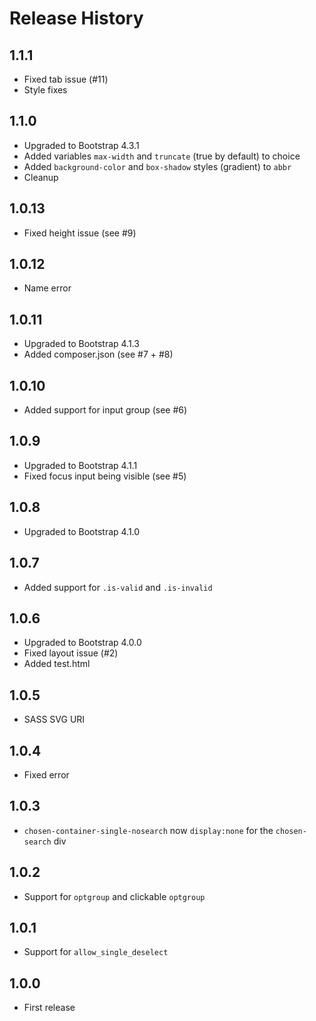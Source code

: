# Release History

## 1.1.1

* Fixed tab issue (#11)
* Style fixes

## 1.1.0

* Upgraded to Bootstrap 4.3.1
* Added variables `max-width` and `truncate` (true by default) to choice
* Added `background-color` and `box-shadow` styles (gradient) to `abbr`
* Cleanup

## 1.0.13

* Fixed height issue (see #9)

## 1.0.12

* Name error

## 1.0.11

* Upgraded to Bootstrap 4.1.3
* Added composer.json (see #7 + #8)

## 1.0.10

* Added support for input group (see #6)

## 1.0.9

* Upgraded to Bootstrap 4.1.1
* Fixed focus input being visible (see #5)

## 1.0.8

* Upgraded to Bootstrap 4.1.0

## 1.0.7

* Added support for `.is-valid` and `.is-invalid`

## 1.0.6

* Upgraded to Bootstrap 4.0.0
* Fixed layout issue (#2)
* Added test.html

## 1.0.5

* SASS SVG URI

## 1.0.4

* Fixed error

## 1.0.3

* `chosen-container-single-nosearch` now `display:none` for the `chosen-search` div

## 1.0.2

* Support for `optgroup` and clickable `optgroup`

## 1.0.1

* Support for `allow_single_deselect`

## 1.0.0

* First release
